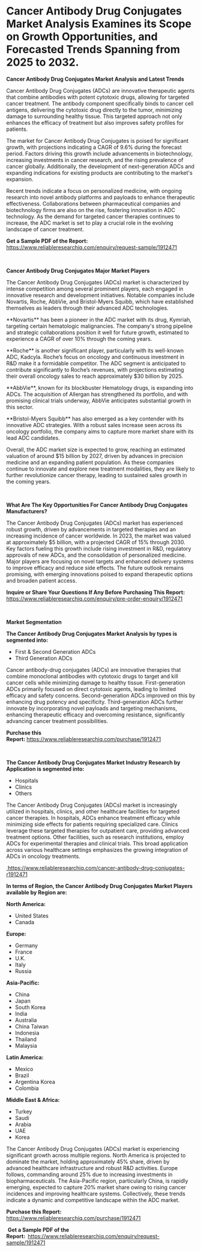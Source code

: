 <p><h1>Cancer Antibody Drug Conjugates Market Analysis Examines its Scope on Growth Opportunities, and Forecasted Trends Spanning from 2025 to 2032.</h1></p><p><strong>Cancer Antibody Drug Conjugates Market Analysis and Latest Trends</strong></p>
<p><p>Cancer Antibody Drug Conjugates (ADCs) are innovative therapeutic agents that combine antibodies with potent cytotoxic drugs, allowing for targeted cancer treatment. The antibody component specifically binds to cancer cell antigens, delivering the cytotoxic drug directly to the tumor, minimizing damage to surrounding healthy tissue. This targeted approach not only enhances the efficacy of treatment but also improves safety profiles for patients.</p><p>The market for Cancer Antibody Drug Conjugates is poised for significant growth, with projections indicating a CAGR of 9.6% during the forecast period. Factors driving this growth include advancements in biotechnology, increasing investments in cancer research, and the rising prevalence of cancer globally. Additionally, the development of next-generation ADCs and expanding indications for existing products are contributing to the market's expansion.</p><p>Recent trends indicate a focus on personalized medicine, with ongoing research into novel antibody platforms and payloads to enhance therapeutic effectiveness. Collaborations between pharmaceutical companies and biotechnology firms are also on the rise, fostering innovation in ADC technology. As the demand for targeted cancer therapies continues to increase, the ADC market is set to play a crucial role in the evolving landscape of cancer treatment.</p></p>
<p><strong>Get a Sample PDF of the Report:&nbsp;</strong> <a href="https://www.reliableresearchiq.com/enquiry/request-sample/1912471?utm_campaign=973&utm_medium=2&utm_source=Github&utm_content=ia&utm_term=19042025&utm_id=cancer-antibody-drug-conjugates">https://www.reliableresearchiq.com/enquiry/request-sample/1912471</a></p>
<p>&nbsp;</p>
<p><strong>Cancer Antibody Drug Conjugates Major Market Players</strong></p>
<p><p>The Cancer Antibody Drug Conjugates (ADCs) market is characterized by intense competition among several prominent players, each engaged in innovative research and development initiatives. Notable companies include Novartis, Roche, AbbVie, and Bristol-Myers Squibb, which have established themselves as leaders through their advanced ADC technologies.</p><p>**Novartis** has been a pioneer in the ADC market with its drug, Kymriah, targeting certain hematologic malignancies. The company's strong pipeline and strategic collaborations position it well for future growth, estimated to experience a CAGR of over 10% through the coming years.</p><p>**Roche** is another significant player, particularly with its well-known ADC, Kadcyla. Roche’s focus on oncology and continuous investment in R&D make it a formidable competitor. The ADC segment is anticipated to contribute significantly to Roche’s revenues, with projections estimating their overall oncology sales to reach approximately $30 billion by 2025.</p><p>**AbbVie**, known for its blockbuster Hematology drugs, is expanding into ADCs. The acquisition of Allergan has strengthened its portfolio, and with promising clinical trials underway, AbbVie anticipates substantial growth in this sector.</p><p>**Bristol-Myers Squibb** has also emerged as a key contender with its innovative ADC strategies. With a robust sales increase seen across its oncology portfolio, the company aims to capture more market share with its lead ADC candidates.</p><p>Overall, the ADC market size is expected to grow, reaching an estimated valuation of around $15 billion by 2027, driven by advances in precision medicine and an expanding patient population. As these companies continue to innovate and explore new treatment modalities, they are likely to further revolutionize cancer therapy, leading to sustained sales growth in the coming years.</p></p>
<p>&nbsp;</p>
<p><strong>What Are The Key Opportunities For Cancer Antibody Drug Conjugates Manufacturers?</strong></p>
<p><p>The Cancer Antibody Drug Conjugates (ADCs) market has experienced robust growth, driven by advancements in targeted therapies and an increasing incidence of cancer worldwide. In 2023, the market was valued at approximately $5 billion, with a projected CAGR of 15% through 2030. Key factors fueling this growth include rising investment in R&D, regulatory approvals of new ADCs, and the consolidation of personalized medicine. Major players are focusing on novel targets and enhanced delivery systems to improve efficacy and reduce side effects. The future outlook remains promising, with emerging innovations poised to expand therapeutic options and broaden patient access.</p></p>
<p><strong>Inquire or Share Your Questions If Any Before Purchasing This Report:</strong> <a href="https://www.reliableresearchiq.com/enquiry/pre-order-enquiry/1912471?utm_campaign=973&utm_medium=2&utm_source=Github&utm_content=ia&utm_term=19042025&utm_id=cancer-antibody-drug-conjugates">https://www.reliableresearchiq.com/enquiry/pre-order-enquiry/1912471</a></p>
<p>&nbsp;</p>
<p><strong>Market Segmentation</strong></p>
<p><strong>The Cancer Antibody Drug Conjugates Market Analysis by types is segmented into:</strong></p>
<p><ul><li>First & Second Generation ADCs</li><li>Third Generation ADCs</li></ul></p>
<p><p>Cancer antibody-drug conjugates (ADCs) are innovative therapies that combine monoclonal antibodies with cytotoxic drugs to target and kill cancer cells while minimizing damage to healthy tissue. First-generation ADCs primarily focused on direct cytotoxic agents, leading to limited efficacy and safety concerns. Second-generation ADCs improved on this by enhancing drug potency and specificity. Third-generation ADCs further innovate by incorporating novel payloads and targeting mechanisms, enhancing therapeutic efficacy and overcoming resistance, significantly advancing cancer treatment possibilities.</p></p>
<p><strong>Purchase this Report:&nbsp;</strong><a href="https://www.reliableresearchiq.com/purchase/1912471?utm_campaign=973&utm_medium=2&utm_source=Github&utm_content=ia&utm_term=19042025&utm_id=cancer-antibody-drug-conjugates">https://www.reliableresearchiq.com/purchase/1912471</a></p>
<p>&nbsp;</p>
<p><strong>The Cancer Antibody Drug Conjugates Market Industry Research by Application is segmented into:</strong></p>
<p><ul><li>Hospitals</li><li>Clinics</li><li>Others</li></ul></p>
<p><p>The Cancer Antibody Drug Conjugates (ADCs) market is increasingly utilized in hospitals, clinics, and other healthcare facilities for targeted cancer therapies. In hospitals, ADCs enhance treatment efficacy while minimizing side effects for patients requiring specialized care. Clinics leverage these targeted therapies for outpatient care, providing advanced treatment options. Other facilities, such as research institutions, employ ADCs for experimental therapies and clinical trials. This broad application across various healthcare settings emphasizes the growing integration of ADCs in oncology treatments.</p></p>
<p><a href="https://www.reliableresearchiq.com/cancer-antibody-drug-conjugates-r1912471?utm_campaign=973&utm_medium=2&utm_source=Github&utm_content=ia&utm_term=19042025&utm_id=cancer-antibody-drug-conjugates">&nbsp;https://www.reliableresearchiq.com/cancer-antibody-drug-conjugates-r1912471</a></p>
<p><strong>In terms of Region, the Cancer Antibody Drug Conjugates Market Players available by Region are:</strong></p>
<p>
    <p> <strong> North America: </strong>
        <ul>
            <li>United States</li>
            <li>Canada</li>
        </ul>
        </p> 
    <p> <strong> Europe: </strong>
        <ul>
            <li>Germany</li>
            <li>France</li>
            <li>U.K.</li>
            <li>Italy</li>
            <li>Russia</li>
        </ul>
        </p> 
    <p> <strong> Asia-Pacific: </strong>
        <ul>
            <li>China</li>
            <li>Japan</li>
            <li>South Korea</li>
            <li>India</li>
            <li>Australia</li>
            <li>China Taiwan</li>
            <li>Indonesia</li>
            <li>Thailand</li>
            <li>Malaysia</li>
        </ul>
        </p> 
    <p> <strong> Latin America: </strong>
        <ul>
            <li>Mexico</li>
            <li>Brazil</li>
            <li>Argentina Korea</li>
            <li>Colombia</li>
        </ul>
        </p> 
    <p> <strong> Middle East & Africa: </strong>
        <ul>
            <li>Turkey</li>
            <li>Saudi</li>
            <li>Arabia</li>
            <li>UAE</li>
            <li>Korea</li>
        </ul>
    </p>
    </p>
<p><p>The Cancer Antibody Drug Conjugates (ADCs) market is experiencing significant growth across multiple regions. North America is projected to dominate the market, holding approximately 45% share, driven by advanced healthcare infrastructure and robust R&D activities. Europe follows, commanding around 25% due to increasing investments in biopharmaceuticals. The Asia-Pacific region, particularly China, is rapidly emerging, expected to capture 20% market share owing to rising cancer incidences and improving healthcare systems. Collectively, these trends indicate a dynamic and competitive landscape within the ADC market.</p></p>
<p><strong>Purchase this Report: </strong><a href="https://www.reliableresearchiq.com/purchase/1912471?utm_campaign=973&utm_medium=2&utm_source=Github&utm_content=ia&utm_term=19042025&utm_id=cancer-antibody-drug-conjugates">https://www.reliableresearchiq.com/purchase/1912471</a></p>
<p>&nbsp;<strong>Get a Sample PDF of the Report:&nbsp;&nbsp;</strong><a href="https://www.reliableresearchiq.com/enquiry/request-sample/1912471?utm_campaign=973&utm_medium=2&utm_source=Github&utm_content=ia&utm_term=19042025&utm_id=cancer-antibody-drug-conjugates">https://www.reliableresearchiq.com/enquiry/request-sample/1912471</a></p>
<p><strong></strong></p>
<p><p></p><p></p><p></p></p>